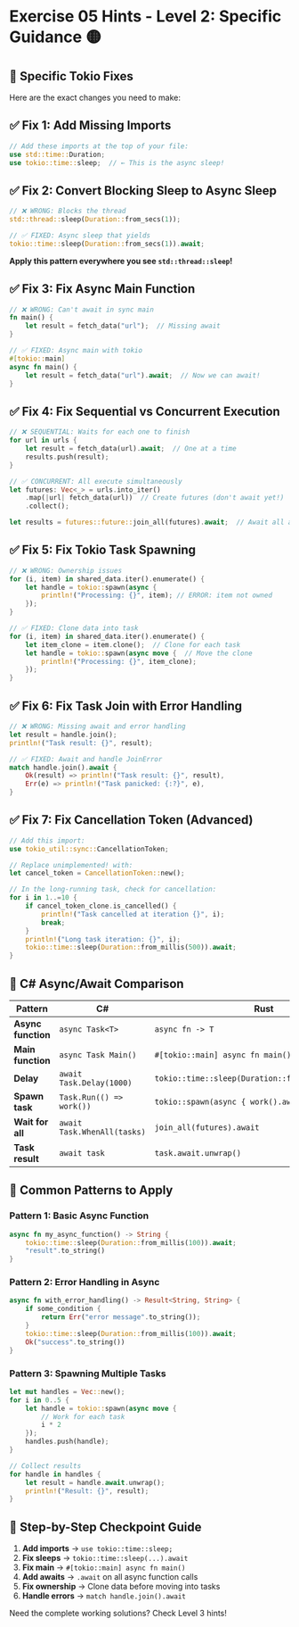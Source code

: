 # Exercise 05 Hints - Level 2: Specific Guidance 🟡

## 🎯 Specific Tokio Fixes

Here are the exact changes you need to make:

## ✅ Fix 1: Add Missing Imports

```rust
// Add these imports at the top of your file:
use std::time::Duration;
use tokio::time::sleep;  // ← This is the async sleep!
```

## ✅ Fix 2: Convert Blocking Sleep to Async Sleep

```rust
// ❌ WRONG: Blocks the thread
std::thread::sleep(Duration::from_secs(1));

// ✅ FIXED: Async sleep that yields
tokio::time::sleep(Duration::from_secs(1)).await;
```

**Apply this pattern everywhere you see `std::thread::sleep`!**

## ✅ Fix 3: Fix Async Main Function

```rust
// ❌ WRONG: Can't await in sync main
fn main() {
    let result = fetch_data("url");  // Missing await
}

// ✅ FIXED: Async main with tokio
#[tokio::main]
async fn main() {
    let result = fetch_data("url").await;  // Now we can await!
}
```

## ✅ Fix 4: Fix Sequential vs Concurrent Execution

```rust
// ❌ SEQUENTIAL: Waits for each one to finish
for url in urls {
    let result = fetch_data(url).await;  // One at a time
    results.push(result);
}

// ✅ CONCURRENT: All execute simultaneously
let futures: Vec<_> = urls.into_iter()
    .map(|url| fetch_data(url))  // Create futures (don't await yet!)
    .collect();

let results = futures::future::join_all(futures).await;  // Await all at once
```

## ✅ Fix 5: Fix Tokio Task Spawning

```rust
// ❌ WRONG: Ownership issues
for (i, item) in shared_data.iter().enumerate() {
    let handle = tokio::spawn(async {
        println!("Processing: {}", item); // ERROR: item not owned
    });
}

// ✅ FIXED: Clone data into task
for (i, item) in shared_data.iter().enumerate() {
    let item_clone = item.clone();  // Clone for each task
    let handle = tokio::spawn(async move {  // Move the clone
        println!("Processing: {}", item_clone);
    });
}
```

## ✅ Fix 6: Fix Task Join with Error Handling

```rust
// ❌ WRONG: Missing await and error handling
let result = handle.join();
println!("Task result: {}", result);

// ✅ FIXED: Await and handle JoinError
match handle.join().await {
    Ok(result) => println!("Task result: {}", result),
    Err(e) => println!("Task panicked: {:?}", e),
}
```

## ✅ Fix 7: Fix Cancellation Token (Advanced)

```rust
// Add this import:
use tokio_util::sync::CancellationToken;

// Replace unimplemented! with:
let cancel_token = CancellationToken::new();

// In the long-running task, check for cancellation:
for i in 1..=10 {
    if cancel_token_clone.is_cancelled() {
        println!("Task cancelled at iteration {}", i);
        break;
    }
    println!("Long task iteration: {}", i);
    tokio::time::sleep(Duration::from_millis(500)).await;
}
```

## 🎯 C# Async/Await Comparison

| **Pattern** | **C#** | **Rust** |
|-------------|---------|----------|
| **Async function** | `async Task<T>` | `async fn -> T` |
| **Main function** | `async Task Main()` | `#[tokio::main] async fn main()` |
| **Delay** | `await Task.Delay(1000)` | `tokio::time::sleep(Duration::from_secs(1)).await` |
| **Spawn task** | `Task.Run(() => work())` | `tokio::spawn(async { work().await })` |
| **Wait for all** | `await Task.WhenAll(tasks)` | `join_all(futures).await` |
| **Task result** | `await task` | `task.await.unwrap()` |

## 🎯 Common Patterns to Apply

### Pattern 1: Basic Async Function
```rust
async fn my_async_function() -> String {
    tokio::time::sleep(Duration::from_millis(100)).await;
    "result".to_string()
}
```

### Pattern 2: Error Handling in Async
```rust
async fn with_error_handling() -> Result<String, String> {
    if some_condition {
        return Err("error message".to_string());
    }
    tokio::time::sleep(Duration::from_millis(100)).await;
    Ok("success".to_string())
}
```

### Pattern 3: Spawning Multiple Tasks
```rust
let mut handles = Vec::new();
for i in 0..5 {
    let handle = tokio::spawn(async move {
        // Work for each task
        i * 2
    });
    handles.push(handle);
}

// Collect results
for handle in handles {
    let result = handle.await.unwrap();
    println!("Result: {}", result);
}
```

## 🎯 Step-by-Step Checkpoint Guide

1. **Add imports** → `use tokio::time::sleep;`
2. **Fix sleeps** → `tokio::time::sleep(...).await`
3. **Fix main** → `#[tokio::main] async fn main()`
4. **Add awaits** → `.await` on all async function calls
5. **Fix ownership** → Clone data before moving into tasks
6. **Handle errors** → `match handle.join().await`

Need the complete working solutions? Check Level 3 hints!